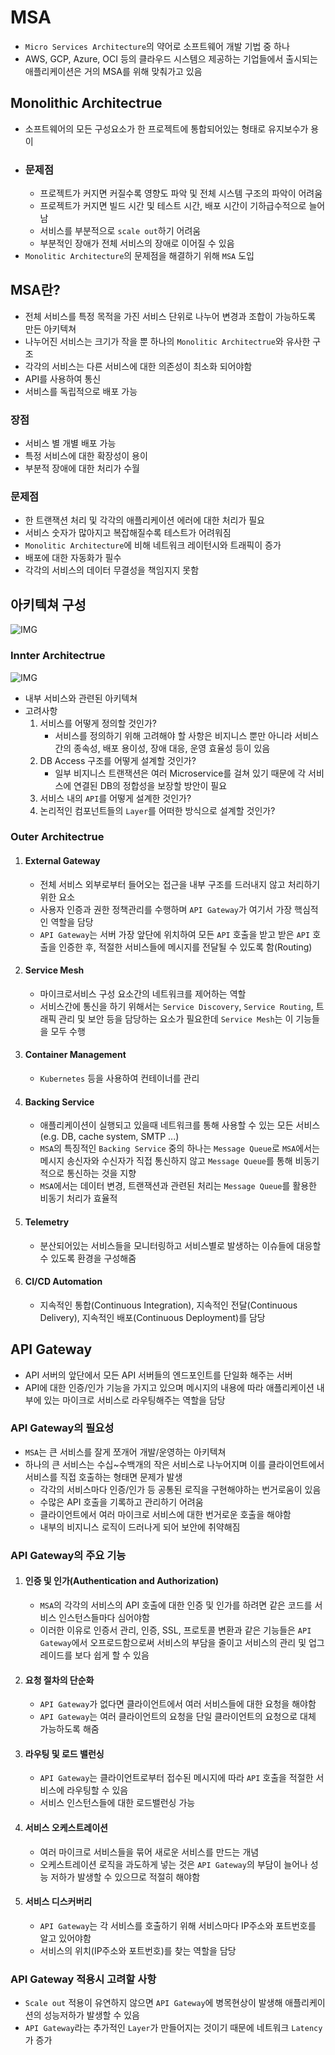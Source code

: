 # MSA
- `Micro Services Architecture`의 약어로 소프트웨어 개발 기법 중 하나
- AWS, GCP, Azure, OCI 등의 클라우드 시스템으 제공하는 기업들에서 출시되는 애플리케이션은 거의 MSA를 위해 맞춰가고 있음

## Monolithic Architectrue
- 소프트웨어의 모든 구성요소가 한 프로젝트에 통합되어있는 형태로 유지보수가 용이
- ### 문제점
    - 프로젝트가 커지면 커질수록 영향도 파악 및 전체 시스템 구조의 파악이 어려움
    - 프로젝트가 커지면 빌드 시간 및 테스트 시간, 배포 시간이 기하급수적으로 늘어남
    - 서비스를 부분적으로 `scale out`하기 어려움
    - 부분적인 장애가 전체 서비스의 장애로 이어질 수 있음
- `Monolitic Architecture`의 문제점을 해결하기 위해 `MSA` 도입

## MSA란?
- 전체 서비스를 특정 목적을 가진 서비스 단위로 나누어 변경과 조합이 가능하도록 만든 아키텍쳐
- 나누어진 서비스는 크기가 작을 뿐 하나의 `Monolitic Architectrue`와 유사한 구조
- 각각의 서비스는 다른 서비스에 대한 의존성이 최소화 되어야함
- API를 사용하여 통신
- 서비스를 독립적으로 배포 가능

### 장점
- 서비스 별 개별 배포 가능
- 특정 서비스에 대한 확장성이 용이
- 부분적 장애에 대한 처리가 수월

### 문제점
- 한 트랜잭션 처리 및 각각의 애플리케이션 에러에 대한 처리가 필요
- 서비스 숫자가 많아지고 복잡해질수록 테스트가 어려워짐
- `Monolitic Architecture`에 비해 네트워크 레이턴시와 트래픽이 증가
- 배포에 대한 자동화가 필수
- 각각의 서비스의 데이터 무결성을 책임지지 못함

## 아키텍쳐 구성
![IMG](../img/WEB/MSA/MSA1.png)

### Innter Architectrue
![IMG](../img/WEB/MSA/MSA2.png)
- 내부 서비스와 관련된 아키텍쳐
- 고려사항
    1. 서비스를 어떻게 정의할 것인가?
        - 서비스를 정의하기 위해 고려해야 할 사항은 비지니스 뿐만 아니라 서비스간의 종속성, 배포 용이성, 장애 대응, 운영 효율성 등이 있음
    2. DB Access 구조를 어떻게 설계할 것인가?
        - 일부 비지니스 트랜잭션은 여러 Microservice를 걸쳐 있기 때문에 각 서비스에 연결된 DB의 정합성을 보장할 방안이 필요
    3. 서비스 내의 `API`를 어떻게 설계한 것인가?
    4. 논리적인 컴포넌트들의 `Layer`를 어떠한 방식으로 설계할 것인가?

### Outer Architectrue
1. #### External Gateway
    - 전체 서비스 외부로부터 들어오는 접근을 내부 구조를 드러내지 않고 처리하기 위한 요소
    - 사용자 인증과 권한 정책관리를 수행하며 `API Gateway`가 여기서 가장 핵심적인 역할을 담당
    - `API Gateway`는 서버 가장 앞단에 위치하여 모든 `API` 호출을 받고 받은 `API` 호출을 인증한 후, 적절한 서비스들에 메시지를 전달될 수 있도록 함(Routing)
2. #### Service Mesh
    - 마이크로서비스 구성 요소간의 네트워크를 제어하는 역할
    - 서비스간에 통신을 하기 위해서는 `Service Discovery`, `Service Routing`, 트래픽 관리 및 보안 등을 담당하는 요소가 필요한데 `Service Mesh`는 이 기능들을 모두 수행
3. #### Container Management
    - `Kubernetes` 등을 사용하여 컨테이너를 관리
4. #### Backing Service
    - 애플리케이션이 실행되고 있을때 네트워크를 통해 사용할 수 있는 모든 서비스(e.g. DB, cache system, SMTP ...)
    - `MSA`의 특징적인 `Backing Service` 중의 하나는 `Message Queue`로 `MSA`에서는 메시지 송신자와 수신자가 직접 통신하지 않고 `Message Queue`를 통해 비동기적으로 통신하는 것을 지향
    - `MSA`에서는 데이터 변경, 트랜잭션과 관련된 처리는 `Message Queue`를 활용한 비동기 처리가 효율적
5. #### Telemetry
    - 분산되어있는 서비스들을 모니터링하고 서비스별로 발생하는 이슈들에 대응할 수 있도록 환경을 구성해줌
6. #### CI/CD Automation
    - 지속적인 통합(Continuous Integration), 지속적인 전달(Continuous Delivery), 지속적인 배포(Continuous Deployment)를 담당

## API Gateway
- API 서버의 앞단에서 모든 API 서버들의 엔드포인트를 단일화 해주는 서버
- API에 대한 인증/인가 기능을 가지고 있으며 메시지의 내용에 따라 애플리케이션 내부에 있는 마이크로 서비스로 라우팅해주는 역할을 담당

### API Gateway의 필요성
- `MSA`는 큰 서비스를 잘게 쪼개어 개발/운영하는 아키텍쳐
- 하나의 큰 서비스는 수십~수백개의 작은 서비스로 나누어지며 이를 클라이언트에서 서비스를 직접 호출하는 형태면 문제가 발생
    - 각각의 서비스마다 인증/인가 등 공통된 로직을 구현해야하는 번거로움이 있음
    - 수많은 API 호출을 기록하고 관리하기 어려움
    - 클라이언트에서 여러 마이크로 서비스에 대한 번거로운 호출을 해야함
    - 내부의 비지니스 로직이 드러나게 되어 보안에 취약해짐

### API Gateway의 주요 기능
1. #### 인증 및 인가(Authentication and Authorization)
    - `MSA`의 각각의 서비스의 API 호출에 대한 인증 및 인가를 하려면 같은 코드를 서비스 인스턴스들마다 심어야함
    - 이러한 이유로 인증서 관리, 인증, SSL, 프로토콜 변환과 같은 기능들은 `API Gateway`에서 오프로드함으로써 서비스의 부담을 줄이고 서비스의 관리 및 업그레이드를 보다 쉽게 할 수 있음
2. #### 요청 절차의 단순화
    - `API Gateway`가 없다면 클라이언트에서 여러 서비스들에 대한 요청을 해야함
    - `API Gateway`는 여러 클라이언트의 요청을 단일 클라이언트의 요청으로 대체 가능하도록 해줌
3. #### 라우팅 및 로드 밸런싱
    - `API Gateway`는 클라이언트로부터 접수된 메시지에 따라 `API` 호출을 적절한 서비스에 라우팅할 수 있음
    - 서비스 인스턴스들에 대한 로드밸런싱 가능
4. #### 서비스 오케스트레이션
    - 여러 마이크로 서비스들을 묶어 새로운 서비스를 만드는 개념
    - 오케스트레이션 로직을 과도하게 넣는 것은 `API Gateway`의 부담이 늘어나 성능 저하가 발생할 수 있으므로 적절히 해야함
5. #### 서비스 디스커버리
    - `API Gateway`는 각 서비스를 호출하기 위해 서비스마다 IP주소와 포트번호를 알고 있어야함
    - 서비스의 위치(IP주소와 포트번호)를 찾는 역할을 담당

### API Gateway 적용시 고려할 사항
- `Scale out` 적용이 유연하지 않으면 `API Gateway`에 병목현상이 발생해 애플리케이션의 성능저하가 발생할 수 있음
- `API Gateway`라는 추가적인 `Layer`가 만들어지는 것이기 때문에 네트워크 `Latency`가 증가
